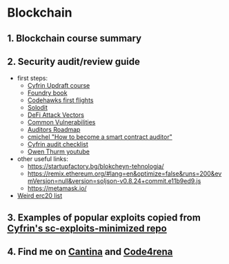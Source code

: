 # Blockchain
## 1. Blockchain course summary
## 2. Security audit/review guide

- first steps:
  -   [Cyfrin Updraft course](https://updraft.cyfrin.io/courses)
  -   [Foundry book](https://book.getfoundry.sh/)
  -   [Codehawks first flights](https://codehawks.cyfrin.io/first-flights?community-judging=true&ended=true&judging=true&live=true&sort=endDate&upcoming=true)
  -   [Solodit](https://solodit.xyz/)
  -   [DeFi Attack Vectors](https://github.com/Quillhash/DeFi-Attack-Vectors.git)
  -   [Common Vulnerabilities](https://hacken.io/insights/blockchain-security-vulnerabilities/)
  -   [Auditors Roadmap](https://github.com/razzorsec/AuditorsRoadmap.git)
  -   [cmichel "How to become a smart contract auditor"](https://cmichel.io/how-to-become-a-smart-contract-auditor/)
  -   [Cyfrin audit checklist](https://github.com/Cyfrin/audit-checklist.git)
  -   [Owen Thurm youtube](https://www.youtube.com/@0xOwenThurm)
-   other useful links:
    -   https://startupfactory.bg/blokcheyn-tehnologia/
    -   https://remix.ethereum.org/#lang=en&optimize=false&runs=200&evmVersion=null&version=soljson-v0.8.24+commit.e11b9ed9.js
    -   https://metamask.io/
-   [Weird erc20 list](https://github.com/d-xo/weird-erc20?tab=readme-ov-file)
 
## 3. Examples of popular exploits copied from [Cyfrin's sc-exploits-minimized repo](https://github.com/Cyfrin/sc-exploits-minimized.git)
## 4. Find me on [Cantina](https://cantina.xyz/u/PresiyanaBB) and [Code4rena](https://code4rena.com/@Sisi)
